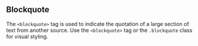 ## Blockquote

The `<blockquote>` tag is used to indicate the quotation of a large section of text from another source. Use the `<blockquote>` tag or the `.blockquote` class for visual styling.